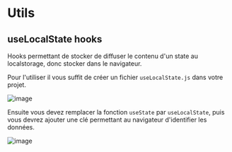# Utils

## useLocalState hooks

Hooks permettant de stocker de diffuser le contenu d'un state au localstorage, donc stocker dans le navigateur.

Pour l'utiliser il vous suffit de créer un fichier `useLocalState.js` dans votre projet.

![image](https://user-images.githubusercontent.com/32040951/144216694-3f76c635-6eed-4ef2-b842-cd8d080f34a6.png)

Ensuite vous devez remplacer la fonction `useState` par `useLocalState`, puis vous devrez ajouter une clé permettant au navigateur d'identifier les données.

![image](https://user-images.githubusercontent.com/32040951/144216726-4ad3ce49-474f-4090-8af9-12d5935f1e94.png)

